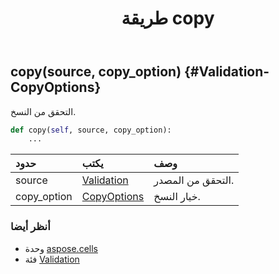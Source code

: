 ﻿---
title: طريقة copy
second_title: Aspose.Cells for Python via .NET API المراجع
description:
type: docs
weight: 40
url: /ar/python-net/aspose.cells/validation/copy/
is_root: false
---
##  copy(source, copy_option) {#Validation-CopyOptions}
التحقق من النسخ.



```python
def copy(self, source, copy_option):
    ...
```


| حدود| يكتب| وصف|
| :- | :- | :- |
| source | [Validation](/cells/ar/python-net/aspose.cells/validation) | التحقق من المصدر.|
| copy_option | [CopyOptions](/cells/ar/python-net/aspose.cells/copyoptions) | خيار النسخ.|



###  أنظر أيضا
* وحدة [aspose.cells](../../)
* فئة [Validation](/cells/ar/python-net/aspose.cells/validation)
